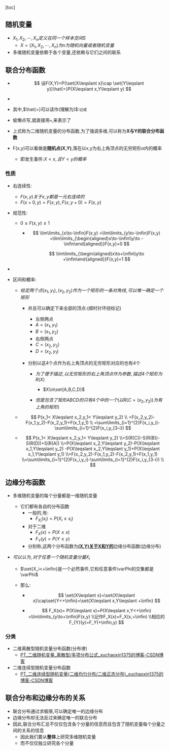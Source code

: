 [toc]

##  随机变量

- $X_1,X_2,\cdots,X_n定义在同一个样本空间S$
  - $X=(X_1,X_2,\cdots,X_n)为n为随机向量或者随机变量$
- 多维随机变量依赖于各个变量,还依赖与它们之间的联系

## 联合分布函数

- $$
  设F(X,Y)=P(\set{X\leqslant x}\cap \set{Y\leqslant y})\hat{=}P(X\leqslant x,Y\leqslant y)
  $$
- 
  
  - 其中,$\hat{=}可以读作(理解为)$:`记成`
  - 偷懒点写,就直接用`=`,来表示了
- 上式称为二维随机变量的分布函数,为了强调多维,可以称为**X与Y的联合分布函数**

- F(x,y)可以看做是**随机点(X,Y)**,落在以x,y为右上角顶点的无穷矩形$\alpha$内的概率
  - 即发生事件:$X<x,且Y<y的概率$

### 性质

- 右连续性:

  - $F(x,y)关于x,y都是一元右连续的$
  - $F(x+0,y)=F(x,y),F(x,y+0)=F(x,y)$

- 规范性:

  - $0\leqslant F(x,y)\leqslant 1$

    - $$
      \lim\limits_{x\to-\infin}F(x,y)
      =\lim\limits_{y\to-\infin}F(x,y)
      =\lim\limits_{\begin{aligned}x\to-\infin\\y\to -\infin\end{aligned}}F(x,y)=0
      $$

      
      $$
      \lim\limits_{\begin{aligned}x\to+\infin\\y\to +\infin\end{aligned}}F(x,y)=1
      $$

- 

- 区间和概率:

  - $给定两个点(x_1,y_1),(x_2,y_2)作为一个矩形的一条对角线,可以唯一确定一个矩形$

    - 并且可以确定下来全部的顶点:(顺时针环绕标记)
      - 左侧两点
      - $A=(x_1,y_1)$
      - $B=(x_1,y_2)$
      - 右侧两点
      - $C=(x_2,y_2)$
      - $D=(x_2,y_1)$
  
    - 分别以这4个点作为右上角顶点的无穷矩形对应的也有4个
      - $为了便于描述,以无穷矩形的右上角顶点作为参数,描述4个矩形为R(X)$
        - $X\in\set{A,B,C,D}$
  
      - $但是包含了矩形ABCD的只有4个中的一个(以R(C=(x_2,y_2))为有上角的矩形)$
  
  - $$
    P(x_1< X\leqslant x_2,y_1< Y\leqslant y_2)
    \\
    =F(x_2,y_2)-F(x_1,y_2)-F(x_2,y_1)+F(x_1,y_1)
    \\
    =\sum\limits_{i=1}^{2}F(x_i,y_i)-\sum\limits_{i=1}^{2}F(x_i,y_{3-i})
    $$
  
    
  
  - $$
    P(x_1< X\leqslant x_2,y_1< Y\leqslant y_2)
    \\=S(R(C))-S(R(B))-S(R(D))+S(R(A))
    \\=P(X\leqslant x_2,Y\leqslant y_2)-P(X\leqslant x_1,Y\leqslant y_2)
    -P(X\leqslant x_2,Y\leqslant y_1)+P(X\leqslant x_1,Y\leqslant y_1)
    \\=F(x_2,y_2)-F(x_1,y_2)-F(x_2,y_1)+F(x_1,y_1)
    \\=\sum\limits_{i=1}^{2}F(x_i,y_i)-\sum\limits_{i=1}^{2}F(x_i,y_{3-i})
    \\
    $$

## 边缘分布函数

- 多维随机变量的每个分量都是一维随机变量
  - 它们都有各自的分布函数
    - 一般的,有:
      - $F_{X_i}(x_i)=P(X_i\leqslant x_i)$
    - 对于二维
      - $F_X(x)=P(X\leqslant x)$
      - $F_Y(y)=P(Y\leqslant y)$
    - 分别称,这两个分布函数为<u>**(X,Y)关于X和Y的**</u>边缘分布函数(边缘分布)

- $可以认为,对于任意一个随机变量分量X_i$

  - $\set{X_i<+\infin}是一个必然事件,它和任意事件\varPhi的交集都是\varPhi$

  - 那么:

    - $$
      \set{X\leqslant x}=\set{X\leqslant x}\cap\set{Y<+\infin}=\set{X\leqslant x,Y\leqslant +\infin}
      $$

      

    - $$
      F_X(x)=
      P(X\leqslant x)=P(X\leqslant x,Y<+\infin)
      =\lim\limits_{y\to+\infin}F(x,y)
      \\记作F_X(x)=F_X(x,+\infin)
      \\相应的F_{Y}(y)=F_Y(+\infin,y)
      $$
      
      

### 分类

- 二维离散型随机变量分布函数(分布律)
  - [PT_二维随机变量_离散型/多项分布公式_xuchaoxin1375的博客-CSDN博客](https://blog.csdn.net/xuchaoxin1375/article/details/127487167?csdn_share_tail={"type"%3A"blog"%2C"rType"%3A"article"%2C"rId"%3A"127487167"%2C"source"%3A"xuchaoxin1375"})
- 二维连续型随机变量分布函数
  - [PT_二维连续型随机变量(二维均匀分布/二维正态分布)_xuchaoxin1375的博客-CSDN博客](https://blog.csdn.net/xuchaoxin1375/article/details/127538716)


## 联合分布和边缘分布的关系

- 联合分布通过求极限,可以确定唯一的边缘分布
- 边缘分布却无法反过来确定唯一的联合分布
- 因此,联合分布汇总不仅仅包含各个分量的信息而且包含了随机变量每个分量之间的关系的信息
  - 因此我们要从**整体**上研究多维随机变量
  - 而不仅仅独立研究各个分量





